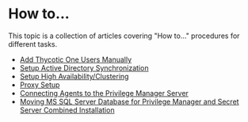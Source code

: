 [title]: # (How to...)
[tags]: # (create,set-up)
[priority]: # (9500)
# How to...

This topic is a collection of articles covering "How to..." procedures for different tasks.

* [Add Thycotic One Users Manually](../ui/ui-config-users.md)
* [Setup Active Directory Synchronization](../local-security/ad_sync.md)
* [Setup High Availability/Clustering](ha_clustering.md)
* [Proxy Setup](proxy.md)
* [Connecting Agents to the Privilege Manager Server](connect-agents.md)
* [Moving MS SQL Server Database for Privilege Manager and Secret Server Combined Installation](moving-comb-db.md)
